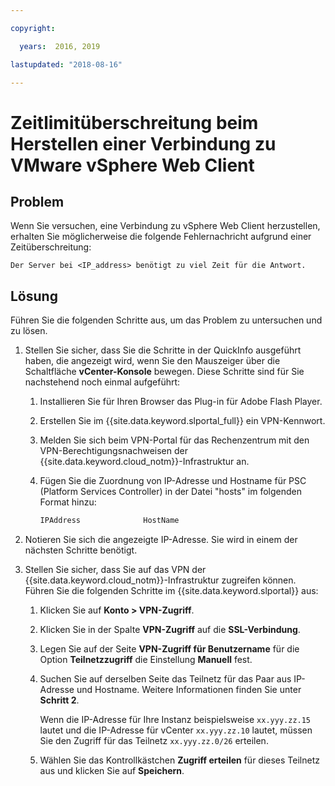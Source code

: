 ```yaml
---

copyright:

  years:  2016, 2019

lastupdated: "2018-08-16"

---
```


# Zeitlimitüberschreitung beim Herstellen einer Verbindung zu VMware vSphere Web Client

## Problem
Wenn Sie versuchen, eine Verbindung zu vSphere Web Client herzustellen, erhalten Sie möglicherweise die folgende Fehlernachricht aufgrund einer Zeitüberschreitung:

`Der Server bei <IP_address> benötigt zu viel Zeit für die Antwort.`

## Lösung
Führen Sie die folgenden Schritte aus, um das Problem zu untersuchen und zu lösen.

1. Stellen Sie sicher, dass Sie die Schritte in der QuickInfo ausgeführt haben, die angezeigt wird, wenn Sie den Mauszeiger über die Schaltfläche **vCenter-Konsole** bewegen. Diese
   Schritte sind für Sie nachstehend noch einmal aufgeführt:   
   1. Installieren Sie für Ihren Browser das Plug-in für Adobe Flash Player.   
   2. Erstellen Sie im {{site.data.keyword.slportal_full}} ein VPN-Kennwort.    
   3. Melden Sie sich beim VPN-Portal für das Rechenzentrum mit den VPN-Berechtigungsnachweisen der {{site.data.keyword.cloud_notm}}-Infrastruktur an.    
   4. Fügen Sie die Zuordnung von IP-Adresse und Hostname für PSC (Platform Services Controller) in der Datei "hosts" im folgenden Format hinzu:

      ```javascript
      IPAddress              HostName
      ```

2. Notieren Sie sich die angezeigte IP-Adresse. Sie wird in einem der nächsten Schritte benötigt.
3. Stellen Sie sicher, dass Sie auf das VPN der {{site.data.keyword.cloud_notm}}-Infrastruktur zugreifen können. Führen Sie die folgenden Schritte im {{site.data.keyword.slportal}} aus:
   1. Klicken Sie auf **Konto > VPN-Zugriff**.
   2. Klicken Sie in der Spalte **VPN-Zugriff** auf die **SSL-Verbindung**.
   3. Legen Sie auf der Seite **VPN-Zugriff für Benutzername** für die Option **Teilnetzzugriff** die Einstellung **Manuell** fest.
   4. Suchen Sie auf derselben Seite das Teilnetz für das Paar aus IP-Adresse und Hostname. Weitere Informationen finden Sie unter **Schritt 2**.    

      Wenn die IP-Adresse für Ihre Instanz beispielsweise `xx.yyy.zz.15` lautet und die IP-Adresse für vCenter `xx.yyy.zz.10` lautet, müssen Sie den Zugriff für das Teilnetz `xx.yyy.zz.0/26` erteilen.

   5. Wählen Sie das Kontrollkästchen **Zugriff erteilen** für dieses Teilnetz aus und klicken Sie auf **Speichern**.
